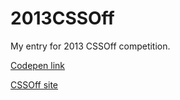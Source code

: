 2013CSSOff
==========

My entry for 2013 CSSOff competition.


[Codepen link](http://codepen.io/scarfaceDeb/full/f4d3eded119a619f0c51068c407c866b)


[CSSOff site](http://www.unmatchedstyle.com/cssoff/)


